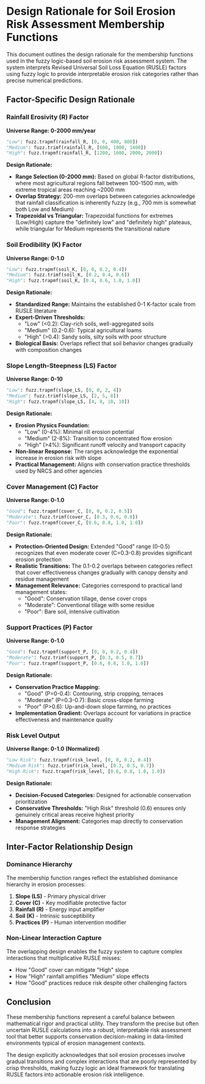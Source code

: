 # Design Rationale for Soil Erosion Risk Assessment Membership Functions

This document outlines the design rationale for the membership functions used in the fuzzy logic-based soil erosion risk assessment system. The system interprets Revised Universal Soil Loss Equation (RUSLE) factors using fuzzy logic to provide interpretable erosion risk categories rather than precise numerical predictions.

## Factor-Specific Design Rationale
### Rainfall Erosivity (R) Factor
**Universe Range: 0-2000 mm/year**
```python
"Low": fuzz.trapmf(rainfall_R, [0, 0, 400, 800])
"Medium": fuzz.trimf(rainfall_R, [600, 1000, 1400]) 
"High": fuzz.trapmf(rainfall_R, [1200, 1600, 2000, 2000])
```

**Design Rationale:**
- **Range Selection (0-2000 mm):** Based on global R-factor distributions, where most agricultural regions fall between 100-1500 mm, with extreme tropical areas reaching ~2000 mm
- **Overlap Strategy:** 200-mm overlaps between categories acknowledge that rainfall classification is inherently fuzzy (e.g., 700 mm is somewhat both Low and Medium)
- **Trapezoidal vs Triangular:** Trapezoidal functions for extremes (Low/High) capture the "definitely low" and "definitely high" plateaus, while triangular for Medium represents the transitional nature

### Soil Erodibility (K) Factor  
**Universe Range: 0-1.0**
```python
"Low": fuzz.trapmf(soil_K, [0, 0, 0.2, 0.4])
"Medium": fuzz.trimf(soil_K, [0.2, 0.4, 0.6])
"High": fuzz.trapmf(soil_K, [0.4, 0.6, 1.0, 1.0])
```

**Design Rationale:**
- **Standardized Range:** Maintains the established 0-1 K-factor scale from RUSLE literature
- **Expert-Driven Thresholds:** 
  - "Low" (<0.2): Clay-rich soils, well-aggregated soils
  - "Medium" (0.2-0.6): Typical agricultural loams
  - "High" (>0.4): Sandy soils, silty soils with poor structure
- **Biological Basis:** Overlaps reflect that soil behavior changes gradually with composition changes

### Slope Length-Steepness (LS) Factor
**Universe Range: 0-10**
```python
"Low": fuzz.trapmf(slope_LS, [0, 0, 2, 4])
"Medium": fuzz.trimf(slope_LS, [2, 5, 8])
"High": fuzz.trapmf(slope_LS, [4, 8, 10, 10])
```

**Design Rationale:**
- **Erosion Physics Foundation:**
  - "Low" (0-4%): Minimal rill erosion potential
  - "Medium" (2-8%): Transition to concentrated flow erosion
  - "High" (>4%): Significant runoff velocity and transport capacity
- **Non-linear Response:** The ranges acknowledge the exponential increase in erosion risk with slope
- **Practical Management:** Aligns with conservation practice thresholds used by NRCS and other agencies

### Cover Management (C) Factor
**Universe Range: 0-1.0**
```python
"Good": fuzz.trapmf(cover_C, [0, 0, 0.2, 0.5])
"Moderate": fuzz.trimf(cover_C, [0.3, 0.6, 0.8])
"Poor": fuzz.trapmf(cover_C, [0.6, 0.8, 1.0, 1.0])
```

**Design Rationale:**
- **Protection-Oriented Design:** Extended "Good" range (0-0.5) recognizes that even moderate cover (C=0.3-0.8) provides significant erosion protection
- **Realistic Transitions:** The 0.1-0.2 overlaps between categories reflect that cover effectiveness changes gradually with canopy density and residue management
- **Management Relevance:** Categories correspond to practical land management states:
  - "Good": Conservation tillage, dense cover crops
  - "Moderate": Conventional tillage with some residue
  - "Poor": Bare soil, intensive cultivation

### Support Practices (P) Factor
**Universe Range: 0-1.0**
```python
"Good": fuzz.trapmf(support_P, [0, 0, 0.2, 0.4])
"Moderate": fuzz.trimf(support_P, [0.3, 0.5, 0.7])
"Poor": fuzz.trapmf(support_P, [0.6, 0.8, 1.0, 1.0])
```

**Design Rationale:**
- **Conservation Practice Mapping:**
  - "Good" (P=0-0.4): Contouring, strip cropping, terraces
  - "Moderate" (P=0.3-0.7): Basic cross-slope farming
  - "Poor" (P>0.6): Up-and-down slope farming, no practices
- **Implementation Gradient:** Overlaps account for variations in practice effectiveness and maintenance quality

### Risk Level Output
**Universe Range: 0-1.0 (Normalized)**
```python
"Low Risk": fuzz.trapmf(risk_level, [0, 0, 0.2, 0.4])
"Medium Risk": fuzz.trimf(risk_level, [0.3, 0.5, 0.7])
"High Risk": fuzz.trapmf(risk_level, [0.6, 0.8, 1.0, 1.0])
```

**Design Rationale:**
- **Decision-Focused Categories:** Designed for actionable conservation prioritization
- **Conservative Thresholds:** "High Risk" threshold (0.6) ensures only genuinely critical areas receive highest priority
- **Management Alignment:** Categories map directly to conservation response strategies

## Inter-Factor Relationship Design
### Dominance Hierarchy
The membership function ranges reflect the established dominance hierarchy in erosion processes:
1. **Slope (LS)** - Primary physical driver
2. **Cover (C)** - Key modifiable protective factor  
3. **Rainfall (R)** - Energy input amplifier
4. **Soil (K)** - Intrinsic susceptibility
5. **Practices (P)** - Human intervention modifier

### Non-Linear Interaction Capture
The overlapping design enables the fuzzy system to capture complex interactions that multiplicative RUSLE misses:
- How "Good" cover can mitigate "High" slope
- How "High" rainfall amplifies "Medium" slope effects
- How "Good" practices reduce risk despite other challenging factors


## Conclusion

These membership functions represent a careful balance between mathematical rigor and practical utility. They transform the precise but often uncertain RUSLE calculations into a robust, interpretable risk assessment tool that better supports conservation decision-making in data-limited environments typical of erosion management contexts.

The design explicitly acknowledges that soil erosion processes involve gradual transitions and complex interactions that are poorly represented by crisp thresholds, making fuzzy logic an ideal framework for translating RUSLE factors into actionable erosion risk intelligence.